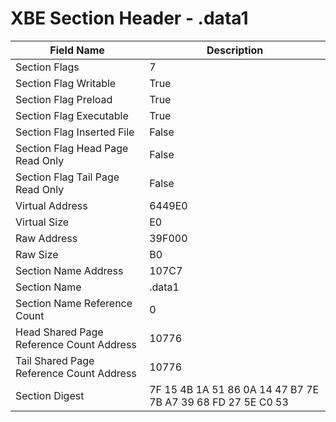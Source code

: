 # XBE Section Header - .data1

| Field Name | Description |
|---|---|
| Section Flags | 7 |
| Section Flag Writable | True |
| Section Flag Preload | True |
| Section Flag Executable | True |
| Section Flag Inserted File | False |
| Section Flag Head Page Read Only | False |
| Section Flag Tail Page Read Only | False |
| Virtual Address | 6449E0 |
| Virtual Size | E0 |
| Raw Address | 39F000 |
| Raw Size | B0 |
| Section Name Address | 107C7 |
| Section Name | .data1 |
| Section Name Reference Count | 0 |
| Head Shared Page Reference Count Address | 10776 |
| Tail Shared Page Reference Count Address | 10776 |
| Section Digest | 7F 15 4B 1A 51 86 0A 14 47 B7 7E 7B A7 39 68 FD 27 5E C0 53 |
